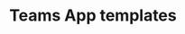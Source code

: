 ---
title: "Teams App templates"
description: "App templates are examples of complete apps for Microsoft Teams that are open-source and available on GitHub."
image: "images/samples-background-teams-apps-templates.webp"
externalLink: "https://docs.microsoft.com/microsoftteams/platform/samples/app-templates?WT.mc_id=m365-12936-cxa"
---